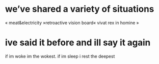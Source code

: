 







# we’ve shared a variety of situations
« meat&electricity
»retroactive vision board«
vivat rex in homine »

# ive said it before and ill say it again
if im woke im the wokest. if im sleep i rest the deepest
















